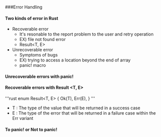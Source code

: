 ###Error Handling

#### Two kinds of error in Rust
* Recoverable error 
	+ It's resonable to the report problem to the user and retry operation
	+ EX) file not found error
	+ Result\<T, E\>
* Unrecoverable error
	+ Symptoms of bugs
	+ EX) trying to access a location beyond the end of array
	+ panic! macro

#### Unrecoverable errors with panic!
#### Recoverable errors with Result \<T, E\>
'''rust
enum Result<T, E> {
	Ok(T),
	Err(E),
}
'''
* T : The type of the value that will be returned in a success case
* E : The type of the error that will be returned in a failure case within the Err variant

#### To panic! or Not to panic!

